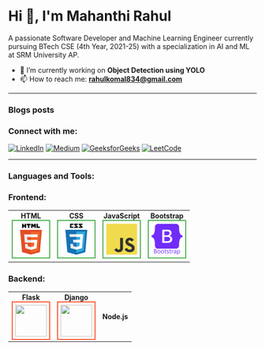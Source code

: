 <!--## Usage Policy 📄

Please **do not copy the code directly from this repository**. Instead, fork this repository or clone it if you want to use or modify the code. Respecting this policy helps ensure proper attribution and version control. Thank you!

By using the code in this repository, you agree to these terms.

## Why Fork or Clone?

Forking or cloning the repository allows you to:
- Get the latest updates.
- Keep your changes separate and organized.
- Contribute back to the original project.

You can follow the below steps:
- Fork the repository: Click on the "Fork" button at the top-right and star the repo.
- Clone the repository: Use the following command:
   git clone https://github.com/your-username/your-repo-name.git
- Start working on your fork
- If you've made improvements or fixes in your fork that you want to share with the original project, you can commit the changes and create a pull request.

-->

# Hi 👋, I'm Mahanthi Rahul

A passionate Software Developer and Machine Learning Engineer currently pursuing BTech CSE (4th Year, 2021-25) with a specialization in AI and ML at SRM University AP.

<!--
<p align="left"> <a href="https://twitter.com/rahulmahanthi" target="blank"><img src="https://img.shields.io/twitter/follow/rahulmahanthi?logo=twitter&style=for-the-badge" alt="rahulmahanthi" /></a> </p>
-->

- 🔭 I’m currently working on **Object Detection using YOLO**
- 📫 How to reach me: **rahulkomal834@gmail.com**

---

### Blogs posts
<!-- BLOG-POST-LIST:START -->
<!-- BLOG-POST-LIST:END -->

### Connect with me:

[![LinkedIn](https://img.shields.io/badge/-Mahanthi%20Rahul-blue?style=flat-square&logo=linkedin&logoColor=white&link=https://linkedin.com/in/mahanthi-rahul)](https://www.linkedin.com/in/rahul-mahanthi-048a2623a/)
[![Medium](https://img.shields.io/badge/-@rahulmahanthi-black?style=flat-square&logo=medium&logoColor=white&link=https://medium.com/@rahulkomal834)](https://medium.com/@rahul_mahanthi)
[![GeeksforGeeks](https://img.shields.io/badge/-Mahanthi%20Rahul-green?style=flat-square&logo=geeksforgeeks&logoColor=white&link=https://auth.geeksforgeeks.org/user/rahulkomal834/practice)](https://www.geeksforgeeks.org/user/rahulkoq216/)
[![LeetCode](https://img.shields.io/badge/-Mahanthi86-yellow?style=flat-square&logo=leetcode&logoColor=white&link=https://www.leetcode.com/mahanthi86)](https://leetcode.com/u/Rahul1033/)

---

### Languages and Tools:

### Frontend:
<center> 
<table> 
<tbody> 
<tr> 
<td align="center"> <span><strong>HTML</strong></span><br/> <img height="64px" width="64px" src="https://raw.githubusercontent.com/devicons/devicon/master/icons/html5/html5-original-wordmark.svg" style="border: 2px solid #4CAF50; padding: 5px;"> </td> 
<td align="center"> <span><strong>CSS</strong></span><br/> <img height="64px" width="64px" src="https://raw.githubusercontent.com/devicons/devicon/master/icons/css3/css3-original-wordmark.svg" style="border: 2px solid #4CAF50; padding: 5px;"> </td> 
<td align="center"> <span><strong>JavaScript</strong></span><br/> <img height="64px" width="64px" src="https://raw.githubusercontent.com/devicons/devicon/master/icons/javascript/javascript-original.svg" style="border: 2px solid #4CAF50; padding: 5px;"> </td> 
<td align="center"> <span><strong>Bootstrap</strong></span><br/> <img height="64px" width="64px" src="https://raw.githubusercontent.com/devicons/devicon/master/icons/bootstrap/bootstrap-plain-wordmark.svg" style="border: 2px solid #4CAF50; padding: 5px;"> </td> 
</tr> 
</tbody> 
</table> 
</center>

### Backend:
<center> 
<table> 
<tbody> 
<tr> 
<td align="center"> <span><strong>Flask</strong></span><br/> <img height="64px" width="64px" src="https://www.vectorlogo.zone/logos/pocoo_flask/pocoo_flask-icon.svg" style="border: 2px solid #FF5733; padding: 5px;"> </td> 
<td align="center"> <span><strong>Django</strong></span><br/> <img height="64px" width="64px" src="https://cdn.worldvectorlogo.com/logos/django.svg" style="border: 2px solid #FF5733; padding: 5px;"> </td> 
<td align="center"> <span><strong>Node.js</strong></span><br/> <img height="64px

